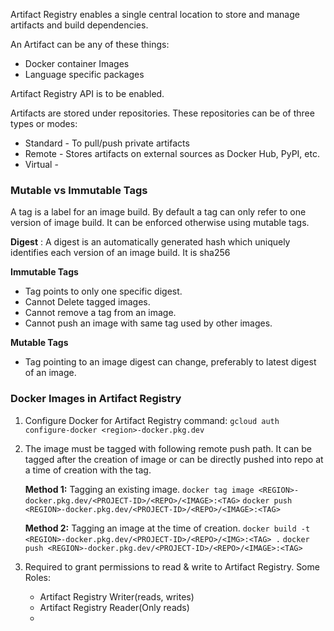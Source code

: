 Artifact Registry enables a single central location to store and manage artifacts and build dependencies.

An Artifact can be any of these things:
- Docker container Images
- Language specific packages

Artifact Registry API is to be enabled.

Artifacts are stored under repositories.
These repositories can be of three types or modes:
- Standard - To pull/push private artifacts
- Remote - Stores artifacts on external sources as Docker Hub, PyPI, etc.
- Virtual - 

### **Mutable vs Immutable Tags**

A tag is a label for an image build. By default a tag can only refer to one version of image build. It can be enforced otherwise using mutable tags.

**Digest** : A digest is an automatically generated hash which uniquely identifies each version of an image build. It is sha256

**Immutable Tags**
- Tag points to only one specific digest.
- Cannot Delete tagged images. 
- Cannot remove a tag from an image.
- Cannot push an image with same tag used by other images.

**Mutable Tags**
- Tag pointing to an image digest can change, preferably to latest digest of an image.


### **Docker Images in Artifact Registry**

1. Configure Docker for Artifact Registry
   command: `gcloud auth configure-docker <region>-docker.pkg.dev`
2. The image must be tagged with following remote push path.
   It can be tagged after the creation of image or can be directly pushed into repo at a time of creation with the tag.
   
   **Method 1:** Tagging an existing image.
   `docker tag image <REGION>-docker.pkg.dev/<PROJECT-ID>/<REPO>/<IMAGE>:<TAG>`
   `docker push <REGION>-docker.pkg.dev/<PROJECT-ID>/<REPO>/<IMAGE>:<TAG>`
   
   **Method 2:** Tagging an image at the time of creation.
   `docker build -t <REGION>-docker.pkg.dev/<PROJECT-ID>/<REPO>/<IMG>:<TAG> .`
   `docker push <REGION>-docker.pkg.dev/<PROJECT-ID>/<REPO>/<IMAGE>:<TAG>`
3. Required to grant permissions to read & write to Artifact Registry. 
   Some Roles:
   - Artifact Registry Writer(reads, writes)
   - Artifact Registry Reader(Only reads)
   - 